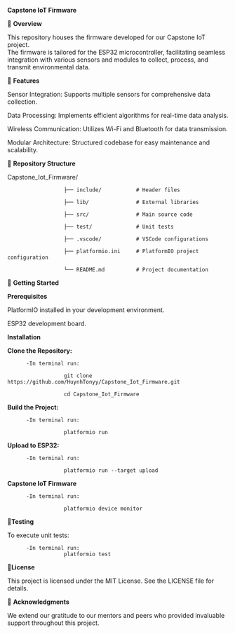 **Capstone IoT Firmware**

📌 **Overview**

  This repository houses the firmware developed for our Capstone IoT project.   
  The firmware is tailored for the ESP32 microcontroller, facilitating seamless integration with various sensors and modules to collect, process, and transmit environmental data.

🧰 **Features**

  Sensor Integration: Supports multiple sensors for comprehensive data collection.
  
  Data Processing: Implements efficient algorithms for real-time data analysis.
  
  Wireless Communication: Utilizes Wi-Fi and Bluetooth for data transmission.
  
  Modular Architecture: Structured codebase for easy maintenance and scalability.

📁 **Repository Structure**

  Capstone_Iot_Firmware/
  
                      ├── include/           # Header files
                      
                      ├── lib/               # External libraries
                      
                      ├── src/               # Main source code
                      
                      ├── test/              # Unit tests
                      
                      ├── .vscode/           # VSCode configurations
                      
                      ├── platformio.ini     # PlatformIO project configuration
                      
                      └── README.md          # Project documentation
  

🚀 **Getting Started**

**Prerequisites**

  PlatformIO installed in your development environment.
  
  ESP32 development board.

**Installation**

**Clone the Repository:**

          -In terminal run:

                      git clone https://github.com/HuynhTonyy/Capstone_Iot_Firmware.git
                      
                      cd Capstone_Iot_Firmware
**Build the Project:**

          -In terminal run:

                      platformio run
  
  **Upload to ESP32:**
  
          -In terminal run:
  
                      platformio run --target upload
  **Capstone IoT Firmware**
  
          -In terminal run:
  
                      platformio device monitor
🧪**Testing**

  To execute unit tests:
  
          -In terminal run:
                      platformio test
📄**License**

  This project is licensed under the MIT License. See the LICENSE file for details.

🙌 **Acknowledgments**

  We extend our gratitude to our mentors and peers who provided invaluable support throughout this project.
